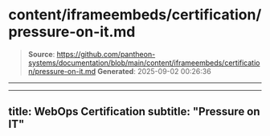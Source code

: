 # content/iframeembeds/certification/pressure-on-it.md

> **Source**: https://github.com/pantheon-systems/documentation/blob/main/content/iframeembeds/certification/pressure-on-it.md
> **Generated**: 2025-09-02 00:26:36

---

---
title: WebOps Certification
subtitle: "Pressure on IT"
---

<Partial file="certification-guide/pressure-on-it.md" />
